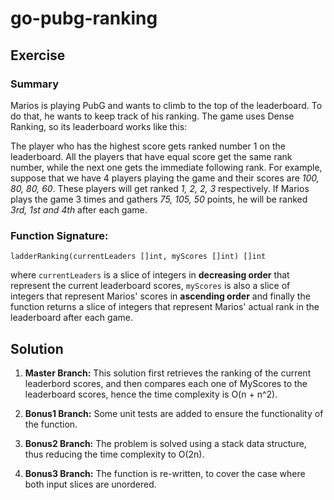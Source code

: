 # go-pubg-ranking

## Exercise

### Summary

Marios is playing PubG and wants to climb to the top of the leaderboard. To do that, he wants to keep track of his ranking. The game uses Dense Ranking, so its leaderboard works like this:

The player who has the highest score gets ranked number 1 on the leaderboard.
All the players that have equal score get the same rank number, while the next one gets the immediate following rank.
For example, suppose that we have 4 players playing the game and their scores are *100, 80, 80, 60*. These players will get ranked *1, 2, 2, 3* respectively. If Marios plays the game 3 times and gathers *75, 105, 50* points, he will be ranked *3rd, 1st and 4th* after each game.

### Function Signature:

`ladderRanking(currentLeaders []int, myScores []int) []int`

where `currentLeaders` is a slice of integers in **decreasing order** that represent the current leaderboard scores, `myScores` is also a slice of integers that represent Marios' scores in **ascending order** and finally the function returns a slice of integers that represent Marios' actual rank in the leaderboard after each game.

## Solution

1. **Master Branch:**
This solution first retrieves the ranking of the current leaderbord scores, and then compares each one of MyScores to the leaderboard scores, hence the time complexity is O(n + n^2).

2. **Bonus1 Branch:**
Some unit tests are added to ensure the functionality of the function.

3. **Bonus2 Branch:**
The problem is solved using a stack data structure, thus reducing the time complexity to O(2n).

4. **Bonus3 Branch:**
The function is re-written, to cover the case where both input slices are unordered.
